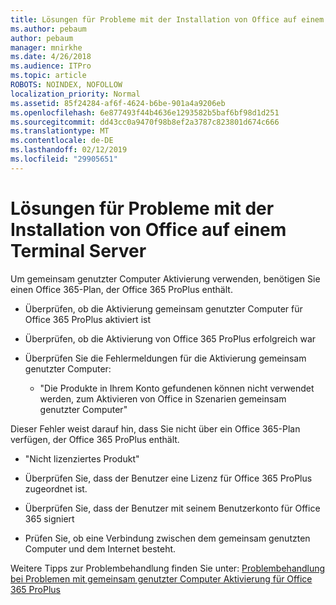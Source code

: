 ```yaml
---
title: Lösungen für Probleme mit der Installation von Office auf einem Terminal Server
ms.author: pebaum
author: pebaum
manager: mnirkhe
ms.date: 4/26/2018
ms.audience: ITPro
ms.topic: article
ROBOTS: NOINDEX, NOFOLLOW
localization_priority: Normal
ms.assetid: 85f24284-af6f-4624-b6be-901a4a9206eb
ms.openlocfilehash: 6e877493f44b4636e1293582b5baf6bf98d1d251
ms.sourcegitcommit: dd43cc0a9470f98b8ef2a3787c823801d674c666
ms.translationtype: MT
ms.contentlocale: de-DE
ms.lasthandoff: 02/12/2019
ms.locfileid: "29905651"
---
```

# <a name="solutions-for-issues-around-installing-office-on-a-terminal-server"></a>Lösungen für Probleme mit der Installation von Office auf einem Terminal Server

Um gemeinsam genutzter Computer Aktivierung verwenden, benötigen Sie einen Office 365-Plan, der Office 365 ProPlus enthält.
  
- Überprüfen, ob die Aktivierung gemeinsam genutzter Computer für Office 365 ProPlus aktiviert ist
    
- Überprüfen, ob die Aktivierung von Office 365 ProPlus erfolgreich war
    
- Überprüfen Sie die Fehlermeldungen für die Aktivierung gemeinsam genutzter Computer:
    
  - "Die Produkte in Ihrem Konto gefundenen können nicht verwendet werden, zum Aktivieren von Office in Szenarien gemeinsam genutzter Computer"
  
Dieser Fehler weist darauf hin, dass Sie nicht über ein Office 365-Plan verfügen, der Office 365 ProPlus enthält.
    
  - "Nicht lizenziertes Produkt"
    
  - Überprüfen Sie, dass der Benutzer eine Lizenz für Office 365 ProPlus zugeordnet ist.
    
  - Überprüfen Sie, dass der Benutzer mit seinem Benutzerkonto für Office 365 signiert
    
  - Prüfen Sie, ob eine Verbindung zwischen dem gemeinsam genutzten Computer und dem Internet besteht.
    
Weitere Tipps zur Problembehandlung finden Sie unter: [Problembehandlung bei Problemen mit gemeinsam genutzter Computer Aktivierung für Office 365 ProPlus](https://docs.microsoft.com/DeployOffice/troubleshoot-issues-with-shared-computer-activation-for-office-365-proplus)
  

